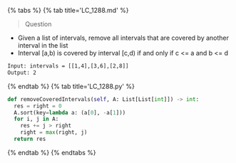 {% tabs %}
{% tab title='LC_1288.md' %}

> Question

* Given a list of intervals, remove all intervals that are covered by another interval in the list
* Interval [a,b) is covered by interval [c,d) if and only if c <= a and b <= d

```txt
Input: intervals = [[1,4],[3,6],[2,8]]
Output: 2
```

{% endtab %}
{% tab title='LC_1288.py' %}

```py
def removeCoveredIntervals(self, A: List[List[int]]) -> int:
  res = right = 0
  A.sort(key=lambda a: (a[0], -a[1]))
  for i, j in A:
    res += j > right
    right = max(right, j)
  return res
```

{% endtab %}
{% endtabs %}
